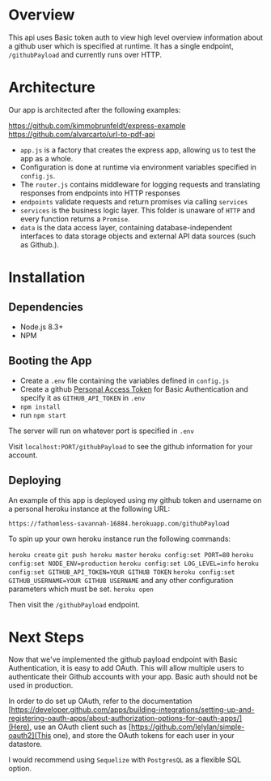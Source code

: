 # Overview

This api uses Basic token auth to view high level overview information about a github user
which is specified at runtime. It has a single endpoint, `/githubPayload` and currently runs over HTTP.

# Architecture
Our app is architected after the following examples:

https://github.com/kimmobrunfeldt/express-example
https://github.com/alvarcarto/url-to-pdf-api

* `app.js` is a factory that creates the express app, allowing us to test the app as a whole.
* Configuration is done at runtime via environment variables specified in `config.js`.
* The `router.js` contains middleware for logging requests and translating responses from endpoints into HTTP responses
* `endpoints` validate requests and return promises via calling `services`
* `services` is the business logic layer. This folder is unaware of `HTTP` and every function returns a `Promise`.
* `data` is the data access layer, containing database-independent interfaces to data storage objects and external API data sources (such as Github.).


# Installation

## Dependencies
* Node.js 8.3+
* NPM

## Booting the App
* Create a `.env` file containing the variables defined in `config.js`
* Create a github [Personal Access Token](https://github.com/settings/tokens) for Basic Authentication and specify it as `GITHUB_API_TOKEN` in `.env`
* `npm install`
* run `npm start`

The server will run on whatever port is specified in `.env`

Visit `localhost:PORT/githubPayload` to see the github information for your account.

## Deploying
An example of this app is deployed using my github token and username on a personal heroku instance at the following URL:

`https://fathomless-savannah-16884.herokuapp.com/githubPayload`

To spin up your own heroku instance run the following commands:

`heroku create`
`git push heroku master`
`heroku config:set PORT=80`
`heroku config:set NODE_ENV=production`
`heroku config:set LOG_LEVEL=info`
`heroku config:set GITHUB_API_TOKEN=YOUR GITHUB TOKEN`
`heroku config:set GITHUB_USERNAME=YOUR GITHUB USERNAME`
and any other configuration parameters which must be set.
`heroku open`

Then visit the `/githubPayload` endpoint.

# Next Steps

Now that we've implemented the github payload endpoint with Basic Authentication, it is easy to add
OAuth. This will allow multiple users to authenticate their Github accounts with your app. Basic auth should not be used in production.

In order to do set up OAuth, refer to the documentation [https://developer.github.com/apps/building-integrations/setting-up-and-registering-oauth-apps/about-authorization-options-for-oauth-apps/](Here), use an OAuth client such as [https://github.com/lelylan/simple-oauth2](This one), and store the OAuth tokens for each user in your datastore.

I would recommend using `Sequelize` with `PostgresQL` as a flexible SQL option.

